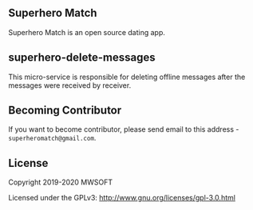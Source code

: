 ## Superhero Match
Superhero Match is an open source dating app.

## superhero-delete-messages
This micro-service is responsible for deleting offline messages after the messages were received by receiver. 

## Becoming Contributor
If you want to become contributor, please send email to this address - `superheromatch@gmail.com`.

## License
Copyright 2019-2020 MWSOFT

Licensed under the GPLv3: http://www.gnu.org/licenses/gpl-3.0.html